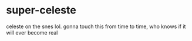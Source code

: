 # super-celeste
celeste on the snes lol.
gonna touch this from time to time, who knows if it will ever become real

